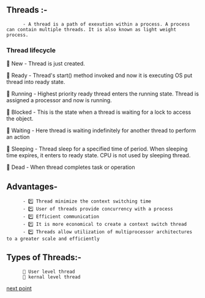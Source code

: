 ## Threads :- 
          - A thread is a path of exexution within a process. A process can contain multiple threads. It is also known as light weight process.
          
### Thread lifecycle

🛑 New 
    - Thread is just created.
    
🛑 Ready 
    - Thread's start() method invoked and now it is executing OS put thread into ready state.
    
🛑 Running 
    - Highest priority ready thread enters the running state. Thread is assigned a processor and now is running.
    
🛑 Blocked 
    - This is the state when a thread is waiting for a lock to access the object.
    
🛑 Waiting 
    - Here thread is waiting indefinitely for another thread to perform an action
    
🛑 Sleeping
    - Thread sleep for a specified time of period. When sleeping time expires, it enters to ready state. CPU is not used by sleeping thread.
    
🛑 Dead 
    - When thread completes task or operation

## Advantages-
          - *️⃣ Thread minimize the context switching time 
          - *️⃣ User of threads provide concurrency with a process
          - *️⃣ Efficient communication
          - *️⃣ It is more economical to create a context switch thread
          - *️⃣ Threads allow utilization of multiprocessor architectures to a greater scale and efficiently

## Types of Threads:-
          🛑 User level thread
          🛑 kernal level thread



[next point](https://github.com/prashantjagtap2909/OS/blob/main/Topics/Operating%20System/06%20-%20Multithreading%20model.md)
